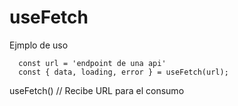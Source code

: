 # useFetch

Ejmplo de uso

```
  const url = 'endpoint de una api'
  const { data, loading, error } = useFetch(url);
```

useFetch() // Recibe URL para el consumo
